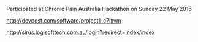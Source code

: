 Participated at Chronic Pain Australia Hackathon on Sunday 22 May 2016

http://devpost.com/software/project1-c7ixvm

http://sirus.logisofttech.com.au/login?redirect=index/index
